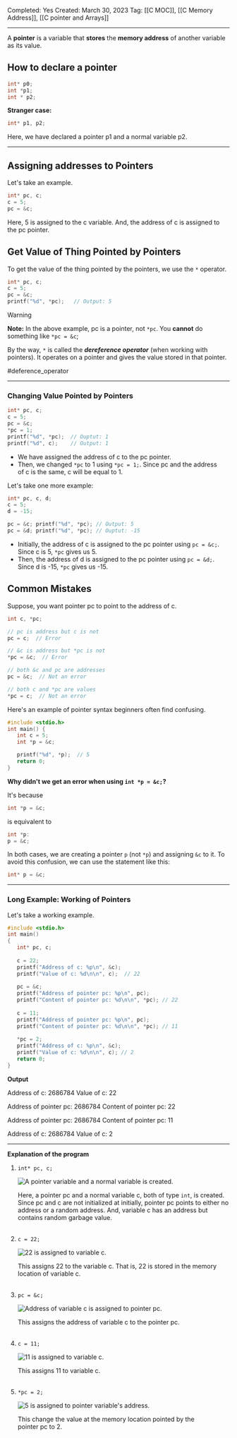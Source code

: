 Completed: Yes
Created: March 30, 2023
Tag: [[C MOC]], [[C Memory Address]], [[C pointer and Arrays]]

---
A **pointer** is a variable that **stores** the **memory address** of another variable as its value.

## How to declare a pointer
```c
int* p0;
int *p1;
int * p2;
```

**Stranger case:**
```c
int* p1, p2;
```
Here, we have declared a pointer p1 and a normal variable p2.

---
## Assigning addresses to Pointers

Let's take an example.
```c
int* pc, c;
c = 5;
pc = &c;
```
Here, 5 is assigned to the c variable. And, the address of c is assigned to the pc pointer.

## Get Value of Thing Pointed by Pointers

To get the value of the thing pointed by the pointers, we use the `*` operator.
```c
int* pc, c;
c = 5;
pc = &c;
printf("%d", *pc);   // Output: 5
```
>[!warning]
>**Note:** In the above example, pc is a pointer, not `*pc`. You **cannot**  do something like `*pc = &c`;
>
>By the way, `*` is called the ***dereference operator*** (when working with pointers). It operates on a pointer and gives the value stored in that pointer.

#deference_operator 

---

### Changing Value Pointed by Pointers
```c
int* pc, c;
c = 5;
pc = &c;
*pc = 1;
printf("%d", *pc);  // Ouptut: 1
printf("%d", c);    // Output: 1
```
- We have assigned the address of c to the pc pointer.
- Then, we changed `*pc` to 1 using `*pc = 1;`. Since pc and the address of c is the same, c will be equal to 1.

Let's take one more example:
```c
int* pc, c, d;
c = 5;
d = -15;

pc = &c; printf("%d", *pc); // Output: 5
pc = &d; printf("%d", *pc); // Ouptut: -15
```
- Initially, the address of c is assigned to the pc pointer using `pc = &c;`. Since c is 5, `*pc` gives us 5.
- Then, the address of d is assigned to the pc pointer using `pc = &d;`. Since d is -15, `*pc` gives us -15.

## Common Mistakes

Suppose, you want pointer pc to point to the address of c.
```c
int c, *pc;

// pc is address but c is not
pc = c;  // Error

// &c is address but *pc is not
*pc = &c;  // Error

// both &c and pc are addresses
pc = &c;  // Not an error

// both c and *pc are values 
*pc = c;  // Not an error
```

Here's an example of pointer syntax beginners often find confusing.
```c
#include <stdio.h>
int main() {
   int c = 5;
   int *p = &c;

   printf("%d", *p);  // 5
   return 0; 
}
```
**Why didn't we get an error when using `int *p = &c;`?**

It's because
```c
int *p = &c;
```

is equivalent to
```c
int *p:
p = &c;
```

In both cases, we are creating a pointer `p` (not `*p`) and assigning `&c` to it.
To avoid this confusion, we can use the statement like this:
```c
int* p = &c;
```
---

### Long Example: Working of Pointers

Let's take a working example.

```c
#include <stdio.h>
int main()
{
   int* pc, c;
   
   c = 22;
   printf("Address of c: %p\n", &c);
   printf("Value of c: %d\n\n", c);  // 22
   
   pc = &c;
   printf("Address of pointer pc: %p\n", pc);
   printf("Content of pointer pc: %d\n\n", *pc); // 22
   
   c = 11;
   printf("Address of pointer pc: %p\n", pc);
   printf("Content of pointer pc: %d\n\n", *pc); // 11
   
   *pc = 2;
   printf("Address of c: %p\n", &c);
   printf("Value of c: %d\n\n", c); // 2
   return 0;
}
```

**Output**

Address of c: 2686784
Value of c: 22

Address of pointer pc: 2686784
Content of pointer pc: 22

Address of pointer pc: 2686784
Content of pointer pc: 11

Address of c: 2686784
Value of c: 2

---

**Explanation of the program**

1.  `int* pc, c;`  
    
    ![A pointer variable and a normal variable is created.](https://cdn.programiz.com/sites/tutorial2program/files/pointer-1.jpg)
    
      
    Here, a pointer pc and a normal variable c, both of type `int`, is created.  
    Since pc and c are not initialized at initially, pointer pc points to either no address or a random address. And, variable c has an address but contains random garbage value.  
     
2.  `c = 22;`  
    
    ![22 is assigned to variable c.](https://cdn.programiz.com/sites/tutorial2program/files/pointer-2.jpg)
    
      
    This assigns 22 to the variable c. That is, 22 is stored in the memory location of variable c.  
     
3.  `pc = &c;`  
    
    ![Address of variable c is assigned to pointer pc.](https://cdn.programiz.com/sites/tutorial2program/files/pointer-3.jpg)
    
      
    This assigns the address of variable c to the pointer pc.  
     
4.  `c = 11;`  
    
    ![11 is assigned to variable c.](https://cdn.programiz.com/sites/tutorial2program/files/pointer-4.jpg)
    
      
    This assigns 11 to variable c.  
     
5.  `*pc = 2;`  
    
    ![5 is assigned to pointer variable's address.](https://cdn.programiz.com/sites/tutorial2program/files/pointer-5.jpg)
    
      
    This change the value at the memory location pointed by the pointer pc to 2.
